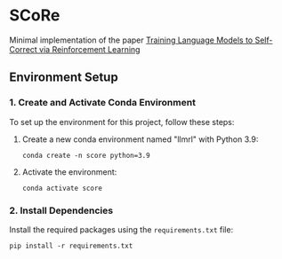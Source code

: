 # SCoRe
Minimal implementation of the paper [Training Language Models to Self-Correct via Reinforcement Learning](https://arxiv.org/pdf/2409.12917)




## Environment Setup

### 1. Create and Activate Conda Environment

To set up the environment for this project, follow these steps:

1. Create a new conda environment named "llmrl" with Python 3.9:
   ```
   conda create -n score python=3.9
   ```

2. Activate the environment:
   ```
   conda activate score
   ```

### 2. Install Dependencies

Install the required packages using the `requirements.txt` file:

```
pip install -r requirements.txt
```